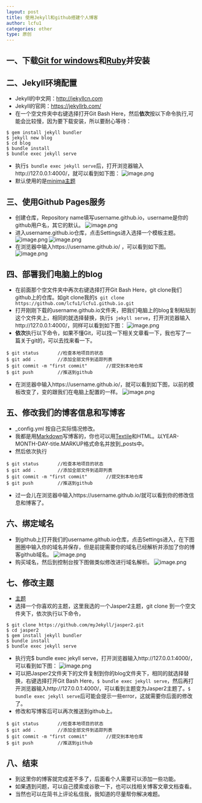 ```yaml
---
layout: post
title: 使用Jekyll和github搭建个人博客
author: lcfu1
categories: other
type: 原创
---
```

## 一、下载[Git for windows](https://git-for-windows.github.io/)和[Ruby](http://www.ruby-lang.org/zh_cn/)并安装

## 二、Jekyll环境配置
- Jekyll的中文网：http://jekyllcn.com
- Jekyll的官网：https://jekyllrb.com/
- 在一个空文件夹中右键选择打开Git Bash Here，然后**依次**按以下命令执行,可能会比较慢，因为要下载安装，所以要耐心等待：
```
$ gem install jekyll bundler
$ jekyll new blog
$ cd blog
$ bundle install
$ bundle exec jekyll serve
```
- 执行`$ bundle exec jekyll serve`后，打开浏览器输入http://127.0.0.1:4000/，就可以看到如下图：
![image.png](http://upload-images.jianshu.io/upload_images/6025530-abd5e3a061db60ce.png?imageMogr2/auto-orient/strip%7CimageView2/2/w/1240)
- 默认使用的是[minima主题](https://github.com/jekyll/minima)

## 三、使用Github Pages服务
- 创建仓库，Repository name填写username.github.io，username是你的github用户名，其它的默认。
![image.png](http://upload-images.jianshu.io/upload_images/6025530-e59cec66eef353b5.png?imageMogr2/auto-orient/strip%7CimageView2/2/w/1240)
- 进入username.github.io仓库，点击Settings进入选择一个模板主题。
![image.png](http://upload-images.jianshu.io/upload_images/6025530-6ea6879e62aac381.png?imageMogr2/auto-orient/strip%7CimageView2/2/w/1240)
![image.png](http://upload-images.jianshu.io/upload_images/6025530-54b723e1a7846603.png?imageMogr2/auto-orient/strip%7CimageView2/2/w/1240)
- 在浏览器中输入https://username.github.io/ ，可以看到如下图。
![image.png](http://upload-images.jianshu.io/upload_images/6025530-2a6b523036ca8328.png?imageMogr2/auto-orient/strip%7CimageView2/2/w/1240)

## 四、部署我们电脑上的blog
- 在前面那个空文件夹中再次右键选择打开Git Bash Here，git clone我们github上的仓库。如git clone我的`$ git clone https://github.com/lcfu1/lcfu1.github.io.git`
- 打开刚刚下载的username.github.io文件夹，把我们电脑上的blog复制粘贴到这个文件夹上，相同的就选择替换，执行`$ jekyll serve`，打开浏览器输入http://127.0.0.1:4000/，同样可以看到如下图：
![image.png](http://upload-images.jianshu.io/upload_images/6025530-fdb65b727bdefb5d.png?imageMogr2/auto-orient/strip%7CimageView2/2/w/1240)
- **依次**执行以下命令，如果不懂Git，可以找一下相关文章看一下，我也写了一篇关于git的，可以去找来看一下。
```
$ git status       //检查本地项目的状态
$ git add .        //添加全部文件到追踪列表
$ git commit -m "first commit"       //提交到本地仓库
$ git push         //推送到github
```
- 在浏览器中输入https://username.github.io/，就可以看到如下图，以前的模板改变了，变的跟我们在电脑上配置的一样。
![image.png](http://upload-images.jianshu.io/upload_images/6025530-6521adb0dd8840e5.png?imageMogr2/auto-orient/strip%7CimageView2/2/w/1240)

## 五、修改我们的博客信息和写博客
- _config.yml 按自己实际情况修改。
- 我都是用[Markdown](http://daringfireball.net/projects/markdown/)写博客的，你也可以用[Textile](http://redcloth.org/textile/)和HTML。以YEAR-MONTH-DAY-title.MARKUP格式命名并放到_posts中。
- 然后依次执行
```
$ git status       //检查本地项目的状态
$ git add .        //添加全部文件到追踪列表
$ git commit -m "first commit"       //提交到本地仓库
$ git push         //推送到github
```
- 过一会儿在浏览器中输入https://username.github.io/就可以看到你的修改信息和博客了。

## 六、绑定域名
- 到github上打开我们的username.github.io仓库，点击Settings进入，在下图圈圈中输入你的域名并保存，但是前提需要你的域名已经解析并添加了你的博客github域名。
![image.png](http://upload-images.jianshu.io/upload_images/6025530-fdd91cab3a3af1fd.png?imageMogr2/auto-orient/strip%7CimageView2/2/w/1240)
- 购买域名，然后到控制台按下图做类似修改进行域名解析。
![image.png](http://upload-images.jianshu.io/upload_images/6025530-8157c552e38ed9cf.png?imageMogr2/auto-orient/strip%7CimageView2/2/w/1240)

## 七、修改主题
- [主题](http://jekyllthemes.org/)
- 选择一个你喜欢的主题，这里我选的一个Jasper2主题，git clone 到一个空文件夹下，依次执行以下命令，
```
$ git clone https://github.com/myJekyll/jasper2.git
$ cd jasper2
$ gem install jekyll bundler
$ bundle install
$ bundle exec jekyll serve
```
- 执行完$ bundle exec jekyll serve，打开浏览器输入http://127.0.0.1:4000/，可以看到如下图：
![image.png](http://upload-images.jianshu.io/upload_images/6025530-0f7add3a1c782880.png?imageMogr2/auto-orient/strip%7CimageView2/2/w/1240)
- 可以把Jasper2文件夹下的文件复制到你的blog文件夹下，相同的就选择替换，右键选择打开Git Bash Here，`$ bundle exec jekyll serve`，然后再打开浏览器输入http://127.0.0.1:4000/，可以看到主题变为Jasper2主题了。`$ bundle exec jekyll serve`后可能会提示一些error，这就需要你后面的修改了。
- 修改和写博客后可以再次推送到github上。
```
$ git status       //检查本地项目的状态
$ git add .        //添加全部文件到追踪列表
$ git commit -m "first commit"       //提交到本地仓库
$ git push         //推送到github
```

## 八、结束
- 到这里你的博客就完成差不多了，后面看个人需要可以添加一些功能。
- 如果遇到问题，可以自己摸索或谷歌一下，也可以找相关博客文章文档查看。
- 当然也可以在简书上评论私信我，我知道的尽量帮你解决难题。
